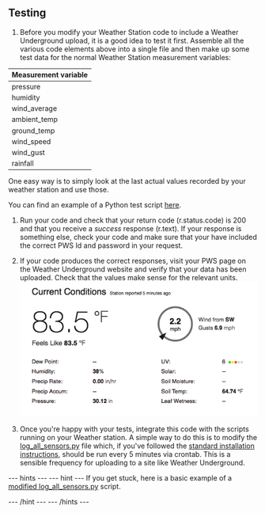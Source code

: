 ## Testing

1. Before you modify your Weather Station code to include a Weather Underground upload, it is a good idea to test it first. Assemble all the various code elements above into a single file and then make up some test data for the normal Weather Station measurement variables:

| Measurement variable |
|--------------------|
| pressure |
| humidity |
| wind_average |
| ambient_temp |
| ground_temp |
| wind_speed |
| wind_gust |
| rainfall |


One easy way is to simply look at the last actual values recorded by your weather station and use those.

You can find an example of a Python test script [here](WU_test_upload.py).

1. Run your code and check that your return code (r.status.code) is 200 and that you receive a *success* response (r.text). If your response is something else, check your code and make sure that your have included the correct PWS Id and password in your request.

1. If your code produces the correct responses, visit your PWS page on the Weather Underground website and verify that your data has been uploaded. Check that the values make sense for the relevant units.
![](images/image3.png)

1. Once you're happy with your tests, integrate this code with the scripts running on your Weather station. A simple way to do this is to modify the [log_all_sensors.py](https://github.com/raspberrypi/weather-station/blob/master/log_all_sensors.py) file which, if you've followed the [standard installation instructions](https://www.raspberrypi.org/learning/weather-station-guide/), should be run every 5 minutes via crontab. This is a sensible frequency for uploading to a site like Weather Underground.

--- hints ---
--- hint ---
If you get stuck, here is a basic example of a [modified log_all_sensors.py](log_all_sensorsWU.py) script.

--- /hint ---
--- /hints ---
